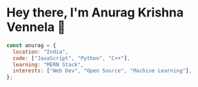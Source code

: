 # Hey there, I'm Anurag Krishna Vennela 👋

```js
const anurag = {
  location: "India",
  code: ["JavaScript", "Python", "C++"],
  learning: "MERN Stack",
  interests: ["Web Dev", "Open Source", "Machine Learning"],
};


